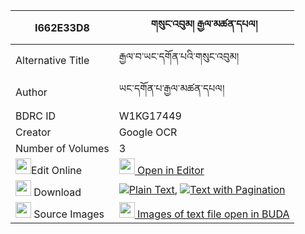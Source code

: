 |I662E33D8|གསུང་འབུམ། རྒྱལ་མཚན་དཔལ། 
| --- | --- 
|Alternative Title |རྒྱལ་བ་ཡང་དགོན་པའི་གསུང་འབུམ།
|Author| ཡང་དགོན་པ་རྒྱལ་མཚན་དཔལ།
|BDRC ID | W1KG17449
|Creator | Google OCR
|Number of Volumes| 3
|<img width="25" src="https://img.icons8.com/color/25/000000/edit-property.png">Edit Online| [<img width="25" src="https://avatars.githubusercontent.com/u/45091458?s=200&v=4"> Open in Editor](http://editor.openpecha.org/I662E33D8)
|<img width="25" src="https://img.icons8.com/fluent/48/000000/download-2.png"/>  Download | [![](https://img.icons8.com/color/20/000000/txt.png)Plain Text](https://github.com/Openpecha/I662E33D8/releases/download/v1/sungbum_gyaltsen_pal_plain_I662E33D8.zip), [![](https://img.icons8.com/color/20/000000/txt.png)Text with Pagination](https://github.com/Openpecha/I662E33D8/releases/download/v1/sungbum_gyaltsen_pal_pages_I662E33D8.zip)
|<img width="25" src="https://img.icons8.com/plasticine/100/000000/pictures-folder.png"/>  Source Images | [<img width="25" src="https://library.bdrc.io/icons/BUDA-small.svg"> Images of text file open in BUDA](https://library.bdrc.io/show/bdr:W1KG17449)